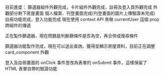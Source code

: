 目前進度：
篩選器組件外觀完成，卡片組件外觀完成，註冊及登入頁外觀完成
外觀部分剩下房屋畫面
個人檔案、刊登畫面完成(刊登畫面的圖片上傳驗證未完成)
註冊功能完成，登入功能完成
現在使用 context API 來做 currentUser 這個 prop 跨組件的傳遞

正在製作篩選器，現在問題是判斷篩條件是否為空，再合併成搜尋條件

篩選器功能製作完成，現在可以送出查詢，獲得並顯示房屋資料，目前正在調整 card_component 外觀

登入及註冊畫面的 onClick 事件登改為表單的 onSubmit 事件，這樣保留了 HTML 表單自帶的驗證功能
